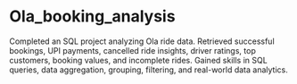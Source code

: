 # Ola_booking_analysis
Completed an SQL project analyzing Ola ride data. Retrieved successful bookings, UPI payments, cancelled ride insights, driver ratings, top customers, booking values, and incomplete rides. Gained skills in SQL queries, data aggregation, grouping, filtering, and real-world data analytics.
